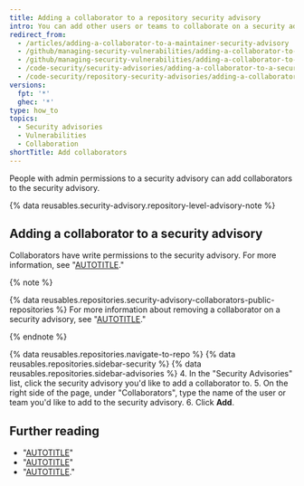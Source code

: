 ```yaml
---
title: Adding a collaborator to a repository security advisory
intro: You can add other users or teams to collaborate on a security advisory with you.
redirect_from:
  - /articles/adding-a-collaborator-to-a-maintainer-security-advisory
  - /github/managing-security-vulnerabilities/adding-a-collaborator-to-a-maintainer-security-advisory
  - /github/managing-security-vulnerabilities/adding-a-collaborator-to-a-security-advisory
  - /code-security/security-advisories/adding-a-collaborator-to-a-security-advisory
  - /code-security/repository-security-advisories/adding-a-collaborator-to-a-repository-security-advisory
versions:
  fpt: '*'
  ghec: '*'
type: how_to
topics:
  - Security advisories
  - Vulnerabilities
  - Collaboration
shortTitle: Add collaborators
---
```


People with admin permissions to a security advisory can add collaborators to the security advisory.

{% data reusables.security-advisory.repository-level-advisory-note %}

## Adding a collaborator to a security advisory

Collaborators have write permissions to the security advisory. For more information, see "[AUTOTITLE](/code-security/security-advisories/repository-security-advisories/permission-levels-for-repository-security-advisories)."

{% note %}

{% data reusables.repositories.security-advisory-collaborators-public-repositories %} For more information about removing a collaborator on a security advisory, see "[AUTOTITLE](/code-security/security-advisories/repository-security-advisories/removing-a-collaborator-from-a-repository-security-advisory)."

{% endnote %}

{% data reusables.repositories.navigate-to-repo %}
{% data reusables.repositories.sidebar-security %}
{% data reusables.repositories.sidebar-advisories %}
4. In the "Security Advisories" list, click the security advisory you'd like to add a collaborator to.
5. On the right side of the page, under "Collaborators", type the name of the user or team you'd like to add to the security advisory.
6. Click **Add**.

## Further reading

- "[AUTOTITLE](/code-security/security-advisories/repository-security-advisories/permission-levels-for-repository-security-advisories)"
- "[AUTOTITLE](/code-security/security-advisories/repository-security-advisories/collaborating-in-a-temporary-private-fork-to-resolve-a-repository-security-vulnerability)"
- "[AUTOTITLE](/code-security/security-advisories/repository-security-advisories/removing-a-collaborator-from-a-repository-security-advisory)."
